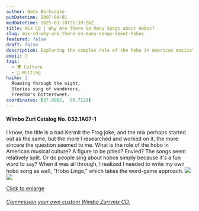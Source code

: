 ```yaml
---
author: Nate Barksdale
pubDatetime: 2007-04-01
modDatetime: 2025-03-10T21:39:26Z
title: Mix CD | Why Are There So Many Songs about Hobos?
slug: mix-cd-why-are-there-so-many-songs-about-hobos
featured: false
draft: false
description: Exploring the complex role of the hobo in American musical culture, I reflect on their portrayal as either a figure to be pitied or envied, ultimately leading to my own hobo-inspired creation, "Hobo Lingo."
emoji: 🚂
tags:
  - 🌍 Culture
  - 📝 Writing
haiku: |
  Roaming through the night,  
  Stories sung of wanderers,  
  Freedom's bittersweet.
coordinates: [37.0902, -95.7129]
---
```


#### Wimbo Zuri Catalog No. 032.1A07-1

I know, the title is a bad Kermit the Frog joke, and the mix perhaps started out as the same, but the more I researched and worked on it, the more sincere the question seemed to me. What is the role of the hobo in American musical culture? A figure to be pitied? Envied? The songs seem relatively split. Or do people sing about hobos simply because it's a fun word to say? When it was all through, I realized I needed to write my own hobo song as well, "Hobo Lingo," which takes the word-game approach. [![](@assets/images/hobos_260.jpg)](@assets/images/hobos_530.jpg)[![](@assets/images/hobos2_260.jpg)](@assets/images/hobos2_530.jpg)

[Click to enlarge](@assets/images/hobos_530.jpg)

###### [Commission your own custom Wimbo Zuri mix CD.](https://www.natebarksdale.com/?p=342)
